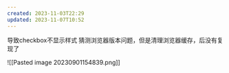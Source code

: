 ```yaml
---
created: 2023-11-03T22:29
updated: 2023-11-07T10:52
---
```

导致checkbox不显示样式
猜测浏览器版本问题，但是清理浏览器缓存，后没有复现了

![[Pasted image 20230901154839.png]]